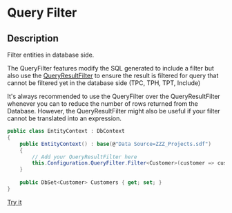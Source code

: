 # Query Filter

## Description

Filter entities in database side.

The QueryFilter features modify the SQL generated to include a filter but also use the [QueryResultFilter](/query-result-filter) to ensure the result is filtered for query that cannot be filtered yet in the database side (TPC, TPH, TPT, Include)

It's always recommended to use the QueryFilter over the QueryResultFilter whenever you can to reduce the number of rows returned from the Database. However, the QueryResultFilter might also be useful if your filter cannot be translated into an expression.

```csharp
public class EntityContext : DbContext
{
	public EntityContext() : base(@"Data Source=ZZZ_Projects.sdf")
	{
		// Add your QueryResultFilter here
		this.Configuration.QueryFilter.Filter<Customer>(customer => customer.IsActive);
	}
	
	public DbSet<Customer> Customers { get; set; }
}
```

[Try it](https://dotnetfiddle.net/aDsTWW)
